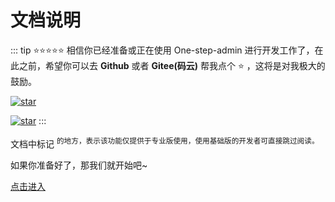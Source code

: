 # 文档说明

::: tip ⭐⭐⭐⭐⭐
相信你已经准备或正在使用 One-step-admin 进行开发工作了，在此之前，希望你可以去 **Github** 或者 **Gitee(码云)** 帮我点个 ⭐ ，这将是对我极大的鼓励。

[![star](https://img.shields.io/github/stars/one-step-admin/basic?style=social)](https://github.com/one-step-admin/basic/)

[![star](https://gitee.com/one-step-admin/basic/badge/star.svg?theme=dark)](https://gitee.com/one-step-admin/basic/)
:::

文档中标记 <sup class="pro-badge" /> 的地方，表示该功能仅提供于专业版使用，使用基础版的开发者可直接跳过阅读。

如果你准备好了，那我们就开始吧~

[点击进入](/guide/ready)